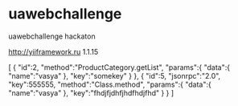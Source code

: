 uawebchallenge
==============

uawebchallenge hackaton


http://yiiframework.ru 1.1.15

[
   {
      "id":2,
      "method":"ProductCategory.getList",
      "params":{
         "data":{
            "name":"vasya"
         },
         "key":"somekey"
      }
   },
   {
      "id":5,
      "jsonrpc":"2.0",
      "key":555555,
      "method":"Class.method",
      "params":{
         "data":{
            "name":"vasya"
         },
         "key":"fhdjfjdhfjhdfhdjfhd"
      }
   }
]

